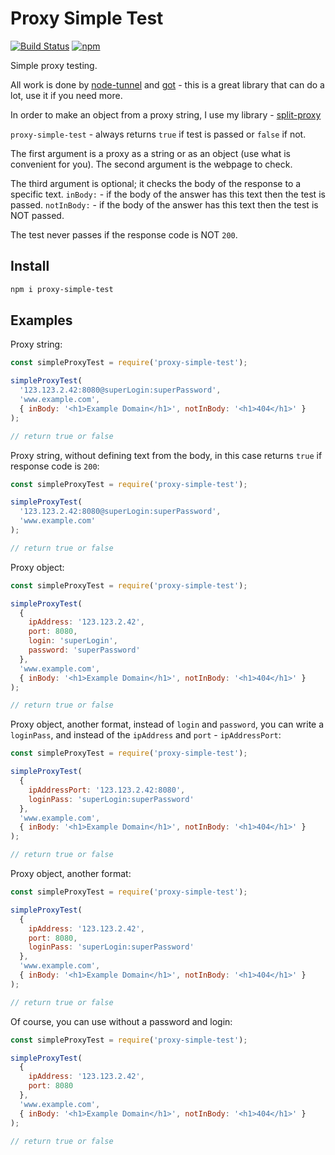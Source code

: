 # Proxy Simple Test

[![Build Status](https://travis-ci.com/Ganevru/proxy-simple-test.svg?branch=master)](https://travis-ci.com/Ganevru/proxy-simple-test)
[![npm](https://img.shields.io/npm/v/proxy-simple-test.svg?style=flat-square)](http://npm.im/proxy-simple-test)

Simple proxy testing.

All work is done by [node-tunnel](https://github.com/koichik/node-tunnel) and [got](https://github.com/sindresorhus/got) - this is a great library that can do a lot, use it if you need more.

In order to make an object from a proxy string, I use my library - [split-proxy](https://github.com/Ganevru/split-proxy)

`proxy-simple-test` - always returns `true` if test is passed or `false` if not.

The first argument is a proxy as a string or as an object (use what is convenient for you).
The second argument is the webpage to check.

The third argument is optional; it checks the body of the response to a specific text.
`inBody:` - if the body of the answer has this text then the test is passed.
`notInBody:` - if the body of the answer has this text then the test is NOT passed.

The test never passes if the response code is NOT `200`.

## Install

```bash
npm i proxy-simple-test
```

## Examples

Proxy string:

```js
const simpleProxyTest = require('proxy-simple-test');

simpleProxyTest(
  '123.123.2.42:8080@superLogin:superPassword',
  'www.example.com',
  { inBody: '<h1>Example Domain</h1>', notInBody: '<h1>404</h1>' }
);

// return true or false
```

Proxy string, without defining text from the body, in this case returns `true` if response code is `200`:

```js
const simpleProxyTest = require('proxy-simple-test');

simpleProxyTest(
  '123.123.2.42:8080@superLogin:superPassword',
  'www.example.com'
);

// return true or false
```

Proxy object:

```js
const simpleProxyTest = require('proxy-simple-test');

simpleProxyTest(
  {
    ipAddress: '123.123.2.42',
    port: 8080,
    login: 'superLogin',
    password: 'superPassword'
  },
  'www.example.com',
  { inBody: '<h1>Example Domain</h1>', notInBody: '<h1>404</h1>' }
);

// return true or false
```

Proxy object, another format, instead of `login` and `password`, you can write a `loginPass`, and instead of the `ipAddress` and `port` - `ipAddressPort`:

```js
const simpleProxyTest = require('proxy-simple-test');

simpleProxyTest(
  {
    ipAddressPort: '123.123.2.42:8080',
    loginPass: 'superLogin:superPassword'
  },
  'www.example.com',
  { inBody: '<h1>Example Domain</h1>', notInBody: '<h1>404</h1>' }
);

// return true or false
```

Proxy object, another format:

```js
const simpleProxyTest = require('proxy-simple-test');

simpleProxyTest(
  {
    ipAddress: '123.123.2.42',
    port: 8080,
    loginPass: 'superLogin:superPassword'
  },
  'www.example.com',
  { inBody: '<h1>Example Domain</h1>', notInBody: '<h1>404</h1>' }
);

// return true or false
```

Of course, you can use without a password and login:

```js
const simpleProxyTest = require('proxy-simple-test');

simpleProxyTest(
  {
    ipAddress: '123.123.2.42',
    port: 8080
  },
  'www.example.com',
  { inBody: '<h1>Example Domain</h1>', notInBody: '<h1>404</h1>' }
);

// return true or false
```
